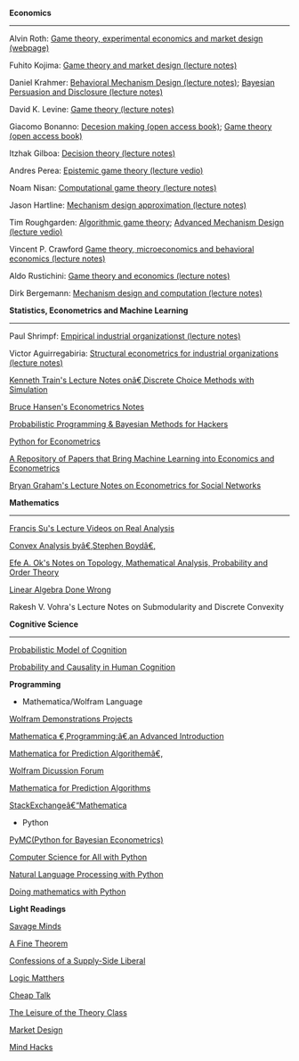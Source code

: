 **Economics**   

------

Alvin Roth: [Game theory, experimental economics and market design (webpage)](http://web.stanford.edu/~alroth/alroth.html)

Fuhito Kojima: [Game theory and market design (lecture notes)](https://sites.google.com/site/fuhitokojimaeconomics/Fuhito-Kojima)

Daniel Krahmer: [Behavioral Mechanism Design (lecture notes)](http://www.wiwi.uni-bonn.de/kraehmer/Lehre/TopicsSS14/TopicsSS14.html); [Bayesian Persuasion and Disclosure (lecture notes)](http://www.wiwi.uni-bonn.de/kraehmer/Lehre/TopicsWS14-15/TopicsWS14-15.html)

David K. Levine: [Game theory (lecture notes)](http://www.dklevine.com/lectures/political-economy/index.htm)  

Giacomo Bonanno: [Decesion making (open access book)](http://faculty.econ.ucdavis.edu/faculty/bonanno/DM_Book.html);  [Game theory (open access book)](http://faculty.econ.ucdavis.edu/faculty/bonanno/GT_Book.html)

Itzhak Gilboa: [Decision theory (lecture notes)](http://itzhakgilboa.weebly.com/teaching-material.html)

Andres Perea: [Epistemic game theory (lecture vedio)](http://epicenter.name/Perea/Video-lectures-on-epistemic-game-theory.html)

Noam Nisan: [Computational game theory (lecture notes)](https://hujiamd.wordpress.com/class-notes/)

Jason Hartline: [Mechanism design approximation (lecture notes)](http://jasonhartline.com/MDnA/)

Tim Roughgarden: [Algorithmic game theory](https://www.youtube.com/playlist?list=PLEGCF-WLh2RJBqmxvZ0_ie-mleCFhi2N4);   [Advanced Mechanism Design (lecture vedio)](https://www.youtube.com/playlist?list=PLEGCF-WLh2RI77PL4gwLld_OU9Zh3TCX9)

Vincent P. Crawford [Game theory, microeconomics and behavioral economics (lecture notes)](http://econweb.ucsd.edu/~vcrawfor/index.html#Courses)

Aldo Rustichini: [Game theory and economics (lecture notes)](https://sites.google.com/site/aldorustichini/home/aldo-rustichini-teaching-university-of-minnesota)

Dirk Bergemann: [Mechanism design and computation (lecture notes)](https://campuspress.yale.edu/dirkbergemann/teaching/)



**Statistics, Econometrics and Machine Learning**  

------

Paul Shrimpf: [Empirical industrial organizationst (lecture notes)](http://faculty.arts.ubc.ca/pschrimpf/565/565.html)

Victor Aguirregabiria: [Structural econometrics for industrial organizations (lecture notes)](http://individual.utoronto.ca/vaguirre/courses/barcelona/teaching_io_bgse.html)

[Kenneth Train&#39;s Lecture Notes onâ€‚Discrete Choice Methods with Simulation](http://eml.berkeley.edu/books/choice2.html)

[Bruce Hansen&#39;s Econometrics Notes](http://www.ssc.wisc.edu/~bhansen/econometrics/)

[Probabilistic Programming &amp; Bayesian Methods for Hackers](http://camdavidsonpilon.github.io/Probabilistic-Programming-and-Bayesian-Methods-for-Hackers/)

[Python for Econometrics](https://www.kevinsheppard.com/Python_for_Econometrics)

[A Repository of Papers that Bring Machine Learning into Economics and Econometrics](http://econ-neural.net/)

[Bryan Graham&#39;s Lecture Notes on Econometrics for Social Networks](https://github.com/bryangraham/short_courses)  



**Mathematics**  

------



[Francis Su&#39;s Lecture Videos on Real Analysis](https://www.youtube.com/playlist?list=PL0E754696F72137EC)

[Convex Analysis byâ€‚Stephen Boydâ€‚](http://web.stanford.edu/~boyd/cvxbook/)

[Efe A. Ok&#39;s Notes on Topology, Mathematical Analysis, Probability and Order Theory](https://sites.google.com/a/nyu.edu/efeok/books)

[Linear Algebra Done Wrong](http://www.math.brown.edu/~treil/papers/LADW/LADW-2014-09.pdf)

Rakesh V. Vohra&#39;s Lecture Notes on Submodularity and Discrete Convexity



**Cognitive Science**    

------

[Probabilistic Model of Cognition](https://probmods.org/)

[Probability and Causality in Human Cognition](https://ocw.mit.edu/courses/brain-and-cognitive-sciences/9-916-a-probability-and-causality-in-human-cognition-spring-2003/)

**Programming**  



* Mathematica/Wolfram Language

[Wolfram Demonstrations Projects](http://demonstrations.wolfram.com/)

[Mathematica €‚Programming:â€‚an Advanced Introduction](http://www.mathprogramming-intro.org/)

[Mathematica for Prediction Algorithemâ€‚](https://mathematicaforprediction.wordpress.com/)

[Wolfram Dicussion Forum](http://community.wolfram.com/)

[Mathematica for Prediction Algorithms](https://mathematicaforprediction.wordpress.com/)

[StackExchangeâ€“Mathematica](http://mathematica.stackexchange.com/)

* Python

[PyMC(Python for Bayesian Econometrics)](https://pymc-devs.github.io/pymc/)

[Computer Science for All with Python](https://www.cs.hmc.edu/csforall/)

[Natural Language Processing with Python](http://www.nltk.org/book/)

[Doing mathematics with Python](https://github.com/drvinceknight/Python-Mathematics-Handbook)

**Light Readings**  



[Savage Minds](http://savageminds.org/)

[A Fine Theorem](https://afinetheorem.wordpress.com/)

[Confessions of a Supply-Side Liberal](http://blog.supplysideliberal.com/)

[Logic Matthers](http://www.logicmatters.net/blogfront/)

[Cheap Talk](https://cheaptalk.org/)

[The Leisure of the Theory Class](https://theoryclass.wordpress.com/)

[Market Design](http://marketdesigner.blogspot.com/)

[Mind Hacks](https://mindhacks.com/)
